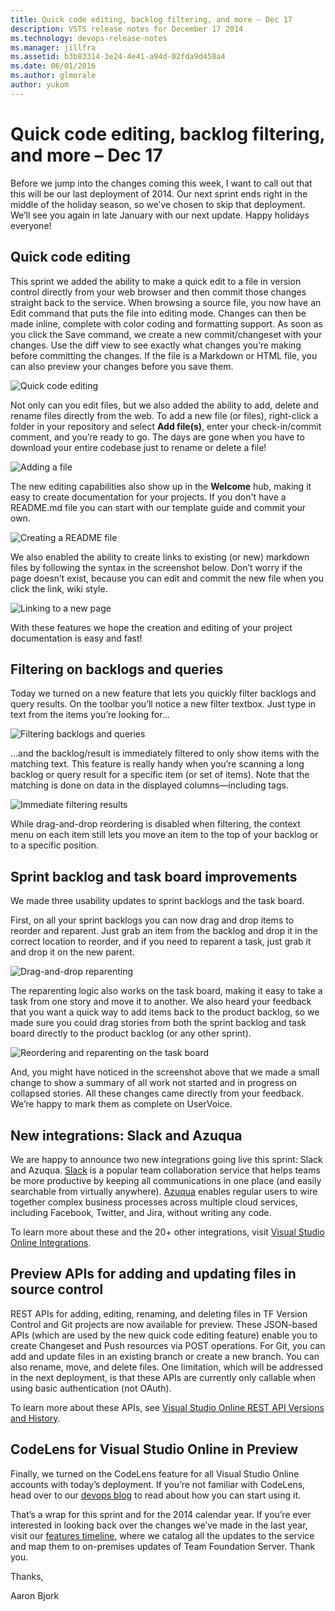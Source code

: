 ```yaml
---
title: Quick code editing, backlog filtering, and more – Dec 17
description: VSTS release notes for December 17 2014
ms.technology: devops-release-notes
ms.manager: jillfra
ms.assetid: b3b83314-3e24-4e41-a94d-02fda9d458a4
ms.date: 06/01/2016
ms.author: glmorale
author: yukom
---
```


# Quick code editing, backlog filtering, and more – Dec 17

Before we jump into the changes coming this week, I want to call out that this will be our last deployment of 2014. Our next sprint ends right in the middle of the holiday season, so we’ve chosen to skip that deployment. We’ll see you again in late January with our next update. Happy holidays everyone!

## Quick code editing

This sprint we added the ability to make a quick edit to a file in version control directly from your web browser and then commit those changes straight back to the service. When browsing a source file, you now have an Edit command that puts the file into editing mode. Changes can then be made inline, complete with color coding and formatting support. As soon as you click the Save command, we create a new commit/changeset with your changes. Use the diff view to see exactly what changes you’re making before committing the changes. If the file is a Markdown or HTML file, you can also preview your changes before you save them.

![Quick code editing](media/12_17_01.png)

Not only can you edit files, but we also added the ability to add, delete and rename files directly from the web. To add a new file (or files), right-click a folder in your repository and select **Add file(s)**, enter your check-in/commit comment, and you’re ready to go. The days are gone when you have to download your entire codebase just to rename or delete a file!

![Adding a file](media/12_17_02.png)

The new editing capabilities also show up in the **Welcome** hub, making it easy to create documentation for your projects. If you don't have a README.md file you can start with our template guide and commit your own.

![Creating a README file](media/12_17_03.png)

We also enabled the ability to create links to existing (or new) markdown files by following the syntax in the screenshot below. Don’t worry if the page doesn’t exist, because you can edit and commit the new file when you click the link, wiki style.

![Linking to a new page](media/12_17_04.png)

With these features we hope the creation and editing of your project documentation is easy and fast!

## Filtering on backlogs and queries

Today we turned on a new feature that lets you quickly filter backlogs and query results. On the toolbar you’ll notice a new filter textbox. Just type in text from the items you’re looking for…

![Filtering backlogs and queries](media/12_17_05.png)

…and the backlog/result is immediately filtered to only show items with the matching text. This feature is really handy when you’re scanning a long backlog or query result for a specific item (or set of items). Note that the matching is done on data in the displayed columns—including tags.

![Immediate filtering results](media/12_17_06.png)

While drag-and-drop reordering is disabled when filtering, the context menu on each item still lets you move an item to the top of your backlog or to a specific position.

## Sprint backlog and task board improvements

We made three usability updates to sprint backlogs and the task board.

First, on all your sprint backlogs you can now drag and drop items to reorder and reparent. Just grab an item from the backlog and drop it in the correct location to reorder, and if you need to reparent a task, just grab it and drop it on the new parent.

![Drag-and-drop reparenting](media/12_17_07.png)

The reparenting logic also works on the task board, making it easy to take a task from one story and move it to another. We also heard your feedback that you want a quick way to add items back to the product backlog, so we made sure you could drag stories from both the sprint backlog and task board directly to the product backlog (or any other sprint).

![Reordering and reparenting on the task board](media/12_17_08.png)

And, you might have noticed in the screenshot above that we made a small change to show a summary of all work not started and in progress on collapsed stories. All these changes came directly from your feedback. We’re happy to mark them as complete on UserVoice.

## New integrations: Slack and Azuqua

We are happy to announce two new integrations going live this sprint: Slack and Azuqua. [Slack](https://www.slack.com/) is a popular team collaboration service that helps teams be more productive by keeping all communications in one place (and easily searchable from virtually anywhere). [Azuqua](https://www.azuqua.com/) enables regular users to wire together complex business processes across multiple cloud services, including Facebook, Twitter, and Jira, without writing any code.

To learn more about these and the 20+ other integrations, visit [Visual Studio Online Integrations](https://marketplace.visualstudio.com/vsts).

## Preview APIs for adding and updating files in source control

REST APIs for adding, editing, renaming, and deleting files in TF Version Control and Git projects are now available for preview. These JSON-based APIs (which are used by the new quick code editing feature) enable you to create Changeset and Push resources via POST operations. For Git, you can add and update files in an existing branch or create a new branch. You can also rename, move, and delete files. One limitation, which will be addressed in the next deployment, is that these APIs are currently only callable when using basic authentication (not OAuth).

To learn more about these APIs, see [Visual Studio Online REST API Versions and History](/rest/api/vsts/?view=vsts-rest-4.1#where-are-the-earlier-versions-of-rest-apis-before-41).

## CodeLens for Visual Studio Online in Preview

Finally, we turned on the CodeLens feature for all Visual Studio Online accounts with today’s deployment. If you’re not familiar with CodeLens, head over to our [devops blog](https://devblogs.microsoft.com/devops/codelens-in-visual-studio-online-is-now-in-public-preview/) to read about how you can start using it.

That’s a wrap for this sprint and for the 2014 calendar year. If you’re ever interested in looking back over the changes we’ve made in the last year, visit our [features timeline](../features-timeline.md), where we catalog all the updates to the service and map them to on-premises updates of Team Foundation Server. Thank you.

Thanks,

Aaron Bjork
